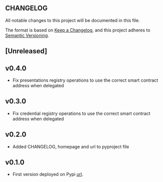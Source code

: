 ## CHANGELOG

All notable changes to this project will be documented in this file.

The format is based on [Keep a Changelog](https://keepachangelog.com/en/1.0.0/),
and this project adheres to [Semantic Versioning](https://semver.org/spec/v2.0.0.html).

## [Unreleased]

## v0.4.0

- Fix presentations registry operations to use the correct smart contract address when delegated

## v0.3.0

- Fix credential registry operations to use the correct smart contract address when delegated

## v0.2.0

- Added CHANGELOG, homepage and url to pyproject file

## v0.1.0

- First version deployed on Pypi [url](https://pypi.org/manage/project/alastria-identity/release/0.1.0/).
